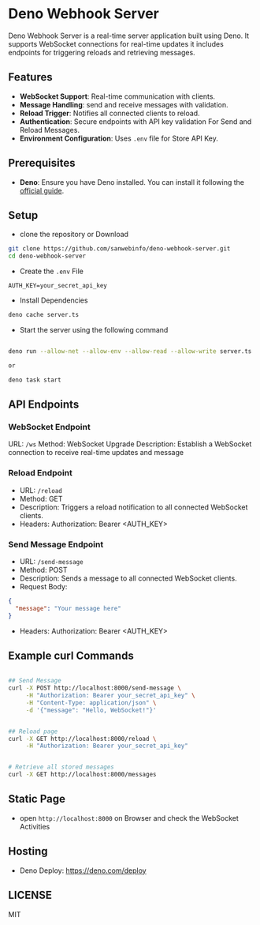 # Deno Webhook Server

Deno Webhook Server is a real-time server application built using Deno. It supports WebSocket connections for real-time updates it includes endpoints for triggering reloads and retrieving messages.  

## Features

- **WebSocket Support**: Real-time communication with clients.
- **Message Handling**: send and receive messages with validation.
- **Reload Trigger**: Notifies all connected clients to reload.
- **Authentication**: Secure endpoints with API key validation For Send and Reload Messages.
- **Environment Configuration**: Uses `.env` file for Store API Key.

## Prerequisites

- **Deno**: Ensure you have Deno installed. You can install it following the [official guide](https://deno.land/#installation).

## Setup

- clone the repository or Download

```sh
git clone https://github.com/sanwebinfo/deno-webhook-server.git
cd deno-webhook-server
```

- Create the `.env` File

```env
AUTH_KEY=your_secret_api_key
```

- Install Dependencies

```sh
deno cache server.ts
```

- Start the server using the following command

```sh

deno run --allow-net --allow-env --allow-read --allow-write server.ts

or

deno task start

```

## API Endpoints

### WebSocket Endpoint

URL: `/ws`
Method: WebSocket Upgrade
Description: Establish a WebSocket connection to receive real-time updates and message

### Reload Endpoint

- URL: `/reload`
- Method: GET
- Description: Triggers a reload notification to all connected WebSocket clients.
- Headers: Authorization: Bearer <AUTH_KEY>

### Send Message Endpoint

- URL: `/send-message`
- Method: POST
- Description: Sends a message to all connected WebSocket clients.
- Request Body:

```json
{
  "message": "Your message here"
}
```

- Headers: Authorization: Bearer <AUTH_KEY>

## Example curl Commands

```sh

## Send Message
curl -X POST http://localhost:8000/send-message \
     -H "Authorization: Bearer your_secret_api_key" \
     -H "Content-Type: application/json" \
     -d '{"message": "Hello, WebSocket!"}'
```

```sh

## Reload page
curl -X GET http://localhost:8000/reload \
     -H "Authorization: Bearer your_secret_api_key"
```

```sh

# Retrieve all stored messages
curl -X GET http://localhost:8000/messages

```

## Static Page

- open `http://localhost:8000` on Browser and check the WebSocket Activities

## Hosting

- Deno Deploy: <https://deno.com/deploy>

## LICENSE

MIT
